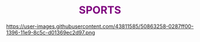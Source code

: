 <h1 align="center">
  <b style="color:purple;">SPORTS</b><br>
</h1>


https://user-images.githubusercontent.com/43811585/50863258-0287ff00-1396-11e9-8c5c-d01369ec2d97.png
